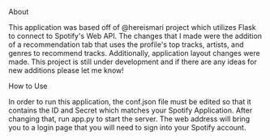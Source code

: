 About

This application was based off of @hereismari project which utilizes Flask to connect to Spotify's Web API. The changes that I made were the addition of a recommendation tab that uses the profile's top tracks, artists, and genres to recommend tracks. Additionally, application layout changes were made. This project is still under development and if there are any ideas for new additions please let me know!

How to Use

In order to run this application, the conf.json file must be edited so that it contains the ID and Secret which matches your Spotify Application. After changing that, run app.py to start the server. The web address will bring you to a login page that you will need to sign into your Spotify account.  
